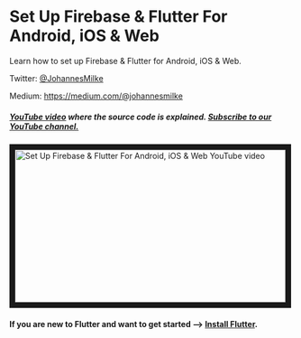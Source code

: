 # Set Up Firebase & Flutter For Android, iOS & Web
Learn how to set up Firebase & Flutter for Android, iOS & Web.


Twitter: [@JohannesMilke](https://twitter.com/JohannesMilke "Twitter Johannes Milke")

Medium: https://medium.com/@johannesmilke

##### [YouTube video](https://www.youtube.com/watch?v=0ZfGnXHSq7w "Youtube Johannes Milke") where the *source code* is explained. [Subscribe to our YouTube channel.](http://www.youtube.com/channel/UC0FD2apauvegCcsvqIBceLA?sub_confirmation=1 "YouTube Subscribe Johannes Milke")  
<a href="https://www.youtube.com/watch?v=0ZfGnXHSq7w&feature=player_embedded
" target="_blank"><img src="http://img.youtube.com/vi/0ZfGnXHSq7w/maxresdefault.jpg" 
alt="Set Up Firebase & Flutter For Android, iOS & Web YouTube video" width="480" height="270" border="10" /></a>

#### If you are new to Flutter and want to get started --> [Install Flutter](https://flutter.io/docs/get-started/install "Install Flutter").